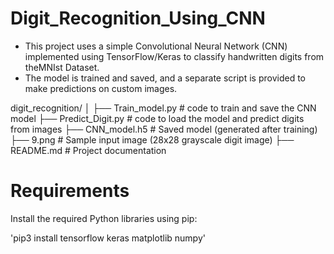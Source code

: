 # Digit_Recognition_Using_CNN
* This project uses a simple Convolutional Neural Network (CNN) implemented using TensorFlow/Keras to classify handwritten digits from theMNIst Dataset.
* The model is trained and saved, and a separate script is provided to make predictions on custom images.

digit_recognition/
│
├── Train_model.py # code to train and save the CNN model
├── Predict_Digit.py # code to load the model and predict digits from images
├── CNN_model.h5 # Saved model (generated after training)
├── 9.png # Sample input image (28x28 grayscale digit image)
├── README.md # Project documentation

# Requirements

Install the required Python libraries using pip:

'pip3 install tensorflow keras matplotlib numpy'